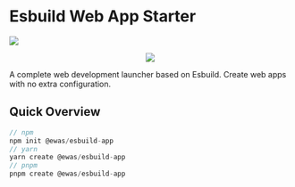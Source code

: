 # Esbuild Web App Starter

![](https://sanyuan-1257988864.cos.ap-beijing.myqcloud.com/img20211122170701.png)

<div align="center">
  <img style="margin: auto;" src="https://img.shields.io/gitter/room/sanyuan0704/esbuild-web-app-starter"></img>
</div> 

<!-- ![](https://img.shields.io/bundlephobia/min/@ewas/cli?style=plastic) -->

A complete web development launcher based on Esbuild. Create web apps with no extra configuration.

## Quick Overview

```js
// npm
npm init @ewas/esbuild-app
// yarn
yarn create @ewas/esbuild-app
// pnpm 
pnpm create @ewas/esbuild-app
```
